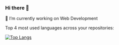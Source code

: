 ### Hi there 👋

 🔭 I’m currently working on Web Development
 
 Top 4 most used languages across your repositories:


[![Top Langs](https://github-readme-stats.vercel.app/api/top-langs/?username=DevShobhit&layout=compact&theme=radical)](https://github.com/DevShobhit/github-readme-stats)
<!--
**DevShobhit/DevShobhit** is a ✨ _special_ ✨ repository because its `README.md` (this file) appears on your GitHub profile.

Here are some ideas to get you started:

- 🔭 I’m currently working on ...
- 🌱 I’m currently learning ...
- 👯 I’m looking to collaborate on ...
- 🤔 I’m looking for help with ...
- 💬 Ask me about ...
- 📫 How to reach me: ...
- 😄 Pronouns: ...
- ⚡ Fun fact: ...
-->
